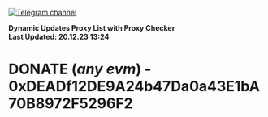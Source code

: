 [![Telegram channel](https://img.shields.io/endpoint?url=https://runkit.io/damiankrawczyk/telegram-badge/branches/master?url=https://t.me/n4z4v0d)](https://t.me/n4z4v0d) 

**Dynamic Updates Proxy List with Proxy Checker**  
**Last Updated: 20.12.23 13:24**

# DONATE (_any evm_) - 0xDEADf12DE9A24b47Da0a43E1bA70B8972F5296F2
